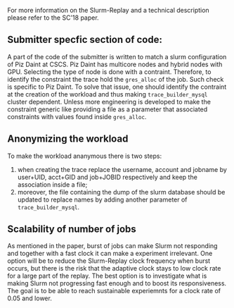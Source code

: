 For more information on the Slurm-Replay and a technical description please refer to the SC'18 paper.

## Submitter specfic section of code:

A part of the code of the submitter is written to match a slurm configuration of Piz Daint at CSCS.
Piz Daint has multicore nodes and hybrid nodes with GPU. Selecting the type of node is done with a contraint.
Therefore, to identify the constraint the trace hold the `gres_alloc` of the job. Such check is specific to Piz Daint.
To solve that issue, one should identify the contraint at the creation of the workload and thus making `trace_builder_mysql` cluster dependent.
Unless more engineering is developed to make the constraint generic like providing a file as a parameter that associated constraints with values found inside `gres_alloc`.

## Anonymizing the workload

To make the workload ananymous there is two steps:
1. when creating the trace replace the username, account and jobname by user+UID, acct+GID and job+JOBID respectively and keep the association inside a file;
2. moreover, the file containing the dump of the slurm database should be updated to replace names by adding another parameter of `trace_builder_mysql`.

## Scalability of number of jobs

As mentioned in the paper, burst of jobs can make Slurm not responding and together with a fast clock it can make a experiment irrelevant.
One option will be to reduce the Slurm-Replay clock frequency when burst occurs, but there is the risk that the adaptive clock stays to low clock rate for a large part of the replay.
The best option is to investigate what is making Slurm not progressing fast enough and to boost its responsiveness.
The goal is to be able to reach sustainable experiemnts for a clock rate of 0.05 and lower.

